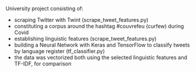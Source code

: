 University project consisting of:

- scraping Twitter with Twint (scrape_tweet_features.py)
- constituting a corpus around the hashtag #couvrefeu (curfew) during Covid
- establishing linguistic features (scrape_tweet_features.py)
- building a Neural Network with Keras and TensorFlow to classify tweets by language register (tf_classifier.py)
- the data was vectorized both using the selected linguistic features and TF-IDF, for comparison
